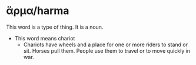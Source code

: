 # ἅρμα/harma
This word is a type of thing. It is a noun.
* This word means chariot
    * Chariots have wheels and a place for one or more riders to stand or sit. Horses pull them. People use them to travel or to move quickly in war.
